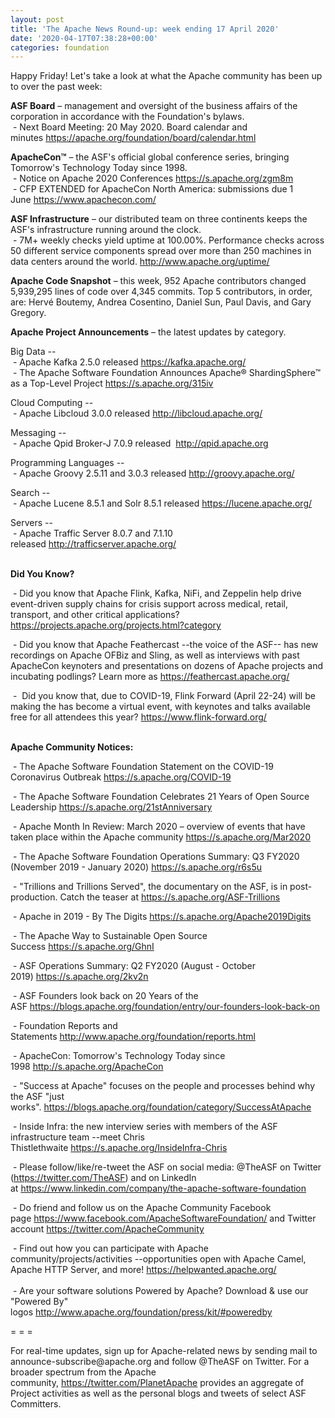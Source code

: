 ```yaml
---
layout: post
title: 'The Apache News Round-up: week ending 17 April 2020'
date: '2020-04-17T07:38:28+00:00'
categories: foundation
---
```

<p>Happy Friday!&nbsp;Let's take a look at what the Apache community has been up to over the past week:</p><p><span style="font-weight: 700;">ASF Board</span>&nbsp;– management and oversight of the business affairs of the corporation in accordance with the Foundation's bylaws.<br>&nbsp;- Next Board Meeting: 20 May 2020. Board calendar and minutes&nbsp;<a href="https://apache.org/foundation/board/calendar.html" target="_blank">https://apache.org/foundation/board/calendar.html</a><br></p><p><span style="font-weight: 700;">ApacheCon™</span>&nbsp;– the ASF's official global conference series, bringing Tomorrow's Technology Today since 1998.<br>&nbsp;- Notice on Apache 2020 Conferences&nbsp;<a href="https://s.apache.org/zgm8m" target="_blank">https://s.apache.org/zgm8m</a>&nbsp;<br>&nbsp;- CFP EXTENDED for ApacheCon North America: submissions due 1 June&nbsp;<a href="https://www.apachecon.com/" rel="noreferrer" target="_blank" data-saferedirecturl="https://www.google.com/url?q=https://www.apachecon.com/&amp;source=gmail&amp;ust=1586580638108000&amp;usg=AFQjCNHWvI4YD7_WAkITrTu6zUFosJod2Q">https://www.apachecon.com/</a></p><p><span style="font-weight: 700;"></span></p><p><span style="font-weight: 700;">ASF Infrastructure</span>&nbsp;– our distributed team on three continents keeps the ASF's infrastructure running around the clock.<br>&nbsp;- 7M+ weekly checks yield uptime at 100.00%. Performance checks across 50 different service components spread over more than 250 machines in data centers around the world.&nbsp;<a href="http://www.apache.org/uptime/" target="_blank">http://www.apache.org/uptime/</a><br></p><p><span style="font-weight: 700;">Apache Code Snapshot</span>&nbsp;– this week, 952 Apache contributors changed 5,939,295 lines of code over 4,345 commits. Top 5 contributors, in order, are: Hervé Boutemy, Andrea Cosentino, <span>Daniel Sun, Paul Davis, and Gary Gregory.&nbsp; </span>&nbsp; &nbsp; &nbsp; &nbsp; &nbsp; &nbsp;&nbsp;&nbsp; &nbsp;&nbsp;&nbsp; &nbsp;&nbsp; </p><p><span style="font-weight: 700;">Apache Project Announcements</span>&nbsp;– the latest updates by category.</p><p>Big Data --<br>&nbsp;-&nbsp;Apache Kafka 2.5.0 released&nbsp;<a href="https://kafka.apache.org/" target="_blank">https://kafka.apache.org/</a>&nbsp;<br>&nbsp;- <span style="font-size: 14px;">The Apache Software Foundation Announces Apache® ShardingSphere™ as a Top-Level Project&nbsp;</span><a href="https://s.apache.org/315iv" target="_blank">https://s.apache.org/315iv</a><span style="font-size: 14px;">&nbsp;&nbsp;</span><br></p><p>Cloud Computing --<br>&nbsp;-&nbsp;Apache Libcloud 3.0.0 released&nbsp;<a href="http://libcloud.apache.org/" target="_blank">http://libcloud.apache.org/</a>&nbsp;</p><p>Messaging --<br>&nbsp;- Apache Qpid Broker-J 7.0.9 released&nbsp; <a href="http://qpid.apache.org" target="_blank">http://qpid.apache.org</a><br></p><p>Programming Languages --<br>&nbsp;-&nbsp;Apache Groovy 2.5.11 and 3.0.3 released&nbsp;<a href="http://groovy.apache.org/" target="_blank">http://groovy.apache.org/</a>&nbsp;</p><p>Search --<br>&nbsp;- <span style="font-size: 14px;">Apache Lucene 8.5.1 and Solr 8.5.1 released&nbsp;</span><a href="https://lucene.apache.org/" target="_blank">https://lucene.apache.org/</a><span style="font-size: 14px;">&nbsp;&nbsp;</span></p><p>Servers --<br>&nbsp;- <span style="font-size: 14px;">Apache Traffic Server 8.0.7 and 7.1.10 released&nbsp;</span><a href="http://trafficserver.apache.org/" target="_blank">http://trafficserver.apache.org/</a><span style="font-size: 14px;">&nbsp;</span></p><p><a href="http://apache.org/foundation/board/calendar.html"><span style="font-weight: 700;"></span></a><br><span style="font-weight: 700;">Did You Know?</span></p><p>&nbsp;- Did you know that Apache Flink, Kafka, NiFi, and Zeppelin help drive event-driven supply chains for crisis support across medical, retail, transport, and other critical applications? <a href="https://projects.apache.org/projects.html?category" target="_blank">https://projects.apache.org/projects.html?category</a><br></p><p><span style="font-size: 14px;">&nbsp;-&nbsp;</span>Did you know that Apache Feathercast --the voice of the ASF-- has new recordings on Apache OFBiz and Sling, as well as interviews with past ApacheCon keynoters and presentations on dozens of Apache projects and incubating podlings? Learn more as <a href="https://feathercast.apache.org/" target="_blank">https://feathercast.apache.org/</a><a href="https://feathercast.apache.org/" target="_blank"></a>&nbsp;<br></p><p>&nbsp;-&nbsp;&nbsp;Did you know that, due to COVID-19, Flink Forward (April 22-24) will be making the has become a virtual event, with keynotes and talks available free for all attendees this year?&nbsp;<a href="https://www.flink-forward.org/" target="_blank">https://www.flink-forward.org/</a>&nbsp;</p><div><span style="font-weight: 700;"><br>Apache Community Notices:</span></div><p>&nbsp;- The Apache Software Foundation Statement on the COVID-19 Coronavirus Outbreak&nbsp;<a href="https://s.apache.org/COVID-19" target="_blank">https://s.apache.org/COVID-19</a>&nbsp;&nbsp;</p><p>&nbsp;- The Apache Software Foundation Celebrates 21 Years of Open Source Leadership&nbsp;<a href="https://s.apache.org/21stAnniversary" rel="noreferrer" target="_blank" data-saferedirecturl="https://www.google.com/url?q=https://s.apache.org/21stAnniversary&amp;source=gmail&amp;ust=1586580638108000&amp;usg=AFQjCNHhBfHrSsg8TFX4Lwsa4GFZdonhcA">https://s.apache.org/21stAnniv<wbr>ersary</a></p><p>&nbsp;- Apache Month In Review: March 2020 – overview of events that have taken place within the Apache community&nbsp;<a href="https://s.apache.org/Mar2020" target="_blank">https://s.apache.org/Mar2020</a><br></p><p>&nbsp;- The Apache Software Foundation Operations Summary: Q3 FY2020 (November 2019 - January 2020)&nbsp;<a href="https://s.apache.org/r6s5u" target="_blank">https://s.apache.org/r6s5u</a>&nbsp;&nbsp;</p><p>&nbsp;- "Trillions and Trillions Served", the documentary on the ASF, is in post-production. Catch the teaser at&nbsp;<a href="https://s.apache.org/ASF-Trillions">https://s.apache.org/ASF-Trillions</a></p><p>&nbsp;- Apache in 2019 - By The Digits&nbsp;<a href="https://s.apache.org/Apache2019Digits">https://s.apache.org/Apache2019Digits</a></p><p>&nbsp;- The Apache Way to Sustainable Open Source Success&nbsp;<a href="https://s.apache.org/GhnI">https://s.apache.org/GhnI</a></p><p>&nbsp;- ASF Operations Summary: Q2 FY2020 (August - October 2019)&nbsp;<a href="https://s.apache.org/2kv2n">https://s.apache.org/2kv2n</a></p><p>&nbsp;- ASF Founders look back on 20 Years of the ASF&nbsp;<a href="https://blogs.apache.org/foundation/entry/our-founders-look-back-on" target="_blank">https://blogs.apache.org/foundation/entry/our-founders-look-back-on</a><br></p><p>&nbsp;- Foundation Reports and Statements&nbsp;<a href="http://www.apache.org/foundation/reports.html">http://www.apache.org/foundation/reports.html</a></p><p>&nbsp;- ApacheCon: Tomorrow's Technology Today since 1998&nbsp;<a href="http://s.apache.org/ApacheCon">http://s.apache.org/ApacheCon</a></p><p>&nbsp;- "Success at Apache" focuses on the people and processes behind why the ASF "just works".&nbsp;<a href="https://blogs.apache.org/foundation/category/SuccessAtApache" target="_blank">https://blogs.apache.org/foundation/category/SuccessAtApache</a><br></p><div><p>&nbsp;- Inside Infra: the new interview series with members of the ASF infrastructure team --meet Chris Thistlethwaite&nbsp;<a href="https://s.apache.org/InsideInfra-Chris" rel="noreferrer" target="_blank" data-saferedirecturl="https://www.google.com/url?q=https://s.apache.org/InsideInfra-Chris&amp;source=gmail&amp;ust=1586580283558000&amp;usg=AFQjCNGN451iFhF1FutB7nKGJ1OYQE-BNw">https://s.apache.org/InsideInf<wbr>ra-Chris</a></p><p>&nbsp;- Please follow/like/re-tweet the ASF on social media: @TheASF on Twitter (<a href="https://twitter.com/TheASF">https://twitter.com/TheASF</a>) and on LinkedIn at&nbsp;<a href="https://www.linkedin.com/company/the-apache-software-foundation">https://www.linkedin.com/company/the-apache-software-foundation</a></p><p>&nbsp;- Do friend and follow us on the Apache Community Facebook page&nbsp;<a href="https://www.facebook.com/ApacheSoftwareFoundation/">https://www.facebook.com/ApacheSoftwareFoundation/</a>&nbsp;and Twitter account&nbsp;<a href="https://twitter.com/ApacheCommunity">https://twitter.com/ApacheCommunity</a></p></div><div>&nbsp;- Find out how you can participate with Apache community/projects/activities --opportunities open with Apache Camel, Apache HTTP Server, and more!&nbsp;<a href="https://helpwanted.apache.org/">https://helpwanted.apache.org/</a></div><div><br>&nbsp;- Are your software solutions Powered by Apache? Download &amp; use our "Powered By" logos&nbsp;<a href="http://www.apache.org/foundation/press/kit/#poweredby">http://www.apache.org/foundation/press/kit/#poweredby</a><br></div><p><span class="LrzXr"></span><span class="LrzXr"></span></p><div><p>= = =</p><p>For real-time updates, sign up for Apache-related news by sending mail to announce-subscribe@apache.org and follow @TheASF on Twitter. For a broader spectrum from the Apache community,&nbsp;<a href="https://twitter.com/PlanetApache">https://twitter.com/PlanetApache</a>&nbsp;provides an aggregate of Project activities as well as the personal blogs and tweets of select ASF Committers.</p></div>
